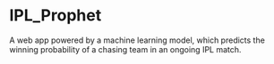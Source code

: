 # IPL_Prophet
A web app powered by a machine learning model, which predicts the winning probability of a chasing team in an ongoing IPL match. 
